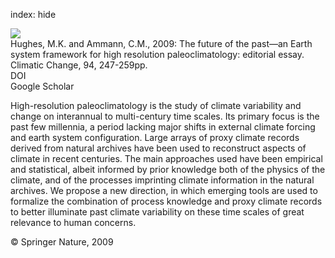 index: hide

<div class="Citation">
    <div class="Citation-thumb CitationThumb-linked"  data-href="https://doi.org/10.1007/s10584-009-9588-0">
      <img src="https://static.claimspace.cloud/climate-study-static/refs/thumbs/5/Hughes_and_Ammann_2009-thumb.png" />
    </div>

  <div class="Citation-body">
    <div class="Citation-text">Hughes, M.K. and Ammann, C.M., 2009: The future of the past—an Earth system framework for high resolution paleoclimatology: editorial essay. <span class="Article-journal">Climatic Change, </span><span class="Article-volume">94, </span>247-259pp.</div>
    <div class="Citation-links">
      <div class="CitationLink" data-href="https://doi.org/10.1007/s10584-009-9588-0">
        <div class="CitationLink-icon CitationLink-Doi"></div>
        <div class="CitationLink-text">DOI</div>
      </div>
      <div class="CitationLink" data-href="https://scholar.google.com/scholar?q=10.1007/s10584-009-9588-0">
        <div class="CitationLink-icon CitationLink-Scholar"></div>
        <div class="CitationLink-text">Google Scholar</div>
      </div>
    </div>
  </div>
</div>

High-resolution paleoclimatology is the study of climate variability and change on interannual to multi-century time scales. Its primary focus is the past few millennia, a period lacking major shifts in external climate forcing and earth system configuration. Large arrays of proxy climate records derived from natural archives have been used to reconstruct aspects of climate in recent centuries. The main approaches used have been empirical and statistical, albeit informed by prior knowledge both of the physics of the climate, and of the processes imprinting climate information in the natural archives. We propose a new direction, in which emerging tools are used to formalize the combination of process knowledge and proxy climate records to better illuminate past climate variability on these time scales of great relevance to human concerns.

<div class="Citation-copy">
&copy; Springer Nature, 2009
</div>